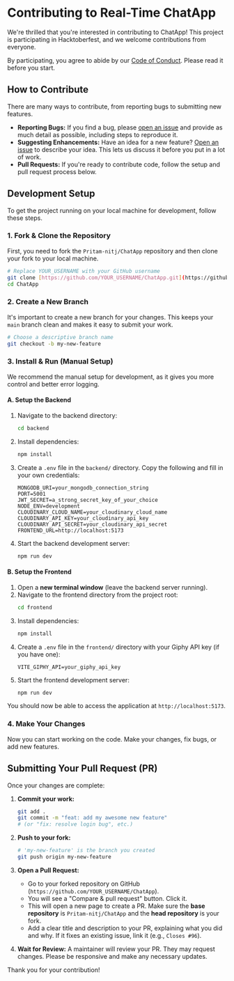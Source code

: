 # Contributing to Real-Time ChatApp

We're thrilled that you're interested in contributing to ChatApp! This project is participating in Hacktoberfest, and we welcome contributions from everyone.

By participating, you agree to abide by our [Code of Conduct](CODE_OF_CONDUCT.md). Please read it before you start.

## How to Contribute

There are many ways to contribute, from reporting bugs to submitting new features.

* **Reporting Bugs:** If you find a bug, please [open an issue](https://github.com/Pritam-nitj/ChatApp/issues/new) and provide as much detail as possible, including steps to reproduce it.
* **Suggesting Enhancements:** Have an idea for a new feature? [Open an issue](https://github.com/Pritam-nitj/ChatApp/issues/new) to describe your idea. This lets us discuss it before you put in a lot of work.
* **Pull Requests:** If you're ready to contribute code, follow the setup and pull request process below.

## Development Setup

To get the project running on your local machine for development, follow these steps.

### 1. Fork & Clone the Repository

First, you need to fork the `Pritam-nitj/ChatApp` repository and then clone your fork to your local machine.

```bash
# Replace YOUR_USERNAME with your GitHub username
git clone [https://github.com/YOUR_USERNAME/ChatApp.git](https://github.com/YOUR_USERNAME/ChatApp.git)
cd ChatApp
```

### 2. Create a New Branch

It's important to create a new branch for your changes. This keeps your `main` branch clean and makes it easy to submit your work.

```bash
# Choose a descriptive branch name
git checkout -b my-new-feature
```

### 3. Install & Run (Manual Setup)

We recommend the manual setup for development, as it gives you more control and better error logging.

#### A. Setup the Backend

1.  Navigate to the backend directory:
    ```bash
    cd backend
    ```
2.  Install dependencies:
    ```bash
    npm install
    ```
3.  Create a `.env` file in the `backend/` directory. Copy the following and fill in your own credentials:
    ```env
    MONGODB_URI=your_mongodb_connection_string
    PORT=5001
    JWT_SECRET=a_strong_secret_key_of_your_choice
    NODE_ENV=development
    CLOUDINARY_CLOUD_NAME=your_cloudinary_cloud_name
    CLOUDINARY_API_KEY=your_cloudinary_api_key
    CLOUDINARY_API_SECRET=your_cloudinary_api_secret
    FRONTEND_URL=http://localhost:5173
    ```
4.  Start the backend development server:
    ```bash
    npm run dev
    ```

#### B. Setup the Frontend

1.  Open a **new terminal window** (leave the backend server running).
2.  Navigate to the frontend directory from the project root:
    ```bash
    cd frontend
    ```
3.  Install dependencies:
    ```bash
    npm install
    ```
4.  Create a `.env` file in the `frontend/` directory with your Giphy API key (if you have one):
    ```env
    VITE_GIPHY_API=your_giphy_api_key
    ```
5.  Start the frontend development server:
    ```bash
    npm run dev
    ```

You should now be able to access the application at `http://localhost:5173`.

### 4. Make Your Changes

Now you can start working on the code. Make your changes, fix bugs, or add new features.

## Submitting Your Pull Request (PR)

Once your changes are complete:

1.  **Commit your work:**
    ```bash
    git add .
    git commit -m "feat: add my awesome new feature" 
    # (or "fix: resolve login bug", etc.)
    ```

2.  **Push to your fork:**
    ```bash
    # 'my-new-feature' is the branch you created
    git push origin my-new-feature
    ```

3.  **Open a Pull Request:**
    * Go to your forked repository on GitHub (`https://github.com/YOUR_USERNAME/ChatApp`).
    * You will see a "Compare & pull request" button. Click it.
    * This will open a new page to create a PR. Make sure the **base repository** is `Pritam-nitj/ChatApp` and the **head repository** is your fork.
    * Add a clear title and description to your PR, explaining what you did and why. If it fixes an existing issue, link it (e.g., `Closes #96`).

4.  **Wait for Review:**
    A maintainer will review your PR. They may request changes. Please be responsive and make any necessary updates.

Thank you for your contribution!
